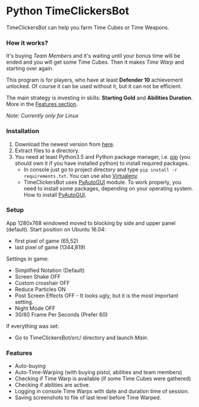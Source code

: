 # Python TimeClickersBot
TimeClickersBot can help you farm Time Cubes or Time Weapons.

### How it works?
It's buying *Team Members* and it's waiting until your bonus time will be ended and you will get some Time Cubes. Then it makes *Time Warp* and starting over again.

This program is for players, who have at least **Defender 10**  achievement unlocked. Of course it can be used without it, but it can not be efficient.

The main strategy is investing in skills: **Starting Gold** and **Abilities Duration**.
More in the [Features section](#features).

*Note: Currently only for Linux*

### Installation
1. Download the newest version from [here](https://github.com/praszuk/TimeClickersBot/archive/master.zip).
2. Extract files to a directory.
3. You need at least Python3.5 and Python package manager, i.e. [pip](https://pip.pypa.io/en/stable/quickstart/) (you should own it if you have installed python) to install required packages.
    - In console just go to project directory and type ```pip install -r requirements.txt```. You can use also [Virtualenv](https://virtualenv.pypa.io/en/stable/).
    - TimeClickersBot uses [PyAutoGUI](https://pyautogui.readthedocs.io/en/latest/) module. To work properly, you need to install some packages, depending on your operating system. How to install [PyAutoGUI](https://pyautogui.readthedocs.io/en/latest/install.html).

### Setup
App 1280x768 windowed moved to blocking by side and upper panel (default).
Start position on Ubuntu 16.04:
- first pixel of game (65,52)
- last pixel of game (1344,819)

Settings in game:
- Simplified Notation (Default)
- Screen Shake OFF
- Custom crosshair OFF
- Reduce Particles ON
- Post Screen Effects OFF - It looks ugly, but it is the most important setting.
- Night Mode OFF
- 30/60 Frame Per Seconds (Prefer 60)

If everything was set:
- Go to TimeClickersBot/src/ directory and launch *Main*.

### Features
- Auto-buying
- Auto-Time-Warping (with buying pistol, abilities and team members)
- Checking if Time Warp is available (if some Time Cubes were gathered)
- Checking if abilities are active.
- Logging in console Time Warps with date and duration time of session.
- Saving screenshots to file of last level before Time Warped.
